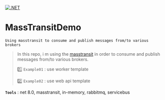 [![.NET](https://github.com/aimenux/MassTransitDemo/actions/workflows/ci.yml/badge.svg?branch=main)](https://github.com/aimenux/MassTransitDemo/actions/workflows/ci.yml)

# MassTransitDemo
```
Using masstransit to consume and publish messages from/to various brokers
```

> In this repo, i m using the [masstransit](https://masstransit.io/) in order to consume and publish messages from/to various brokers.
>
> :one: `Example01` : use worker template
>
> :two: `Example02` : use web api template
>
>
>

**`Tools`** : net 8.0, masstransit, in-memory, rabbitmq, servicebus
